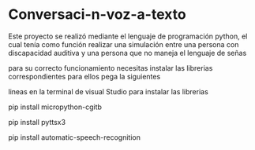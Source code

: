 # Conversaci-n-voz-a-texto
Este proyecto se realizó mediante el lenguaje de programación python, el cual tenía como función realizar 
una simulación entre una persona con discapacidad auditiva y una persona que no maneja el lenguaje de señas


para su correcto funcionamiento necesitas instalar las librerias correspondientes para ellos pega la siguientes 

lineas en la terminal de visual Studio para instalar las librerias


 pip install micropython-cgitb
 

 pip install pyttsx3


 pip install automatic-speech-recognition
